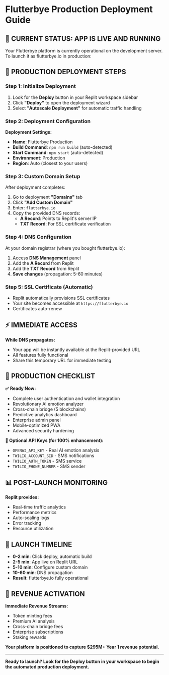 # Flutterbye Production Deployment Guide

## 🎯 CURRENT STATUS: APP IS LIVE AND RUNNING

Your Flutterbye platform is currently operational on the development server. To launch it as flutterbye.io in production:

## 🚀 PRODUCTION DEPLOYMENT STEPS

### Step 1: Initialize Deployment
1. Look for the **Deploy** button in your Replit workspace sidebar
2. Click **"Deploy"** to open the deployment wizard
3. Select **"Autoscale Deployment"** for automatic traffic handling

### Step 2: Deployment Configuration
**Deployment Settings:**
- **Name**: Flutterbye Production
- **Build Command**: `npm run build` (auto-detected)
- **Start Command**: `npm start` (auto-detected)
- **Environment**: Production
- **Region**: Auto (closest to your users)

### Step 3: Custom Domain Setup
After deployment completes:
1. Go to deployment **"Domains"** tab
2. Click **"Add Custom Domain"**
3. Enter: `flutterbye.io`
4. Copy the provided DNS records:
   - **A Record**: Points to Replit's server IP
   - **TXT Record**: For SSL certificate verification

### Step 4: DNS Configuration
At your domain registrar (where you bought flutterbye.io):
1. Access **DNS Management** panel
2. Add the **A Record** from Replit
3. Add the **TXT Record** from Replit
4. **Save changes** (propagation: 5-60 minutes)

### Step 5: SSL Certificate (Automatic)
- Replit automatically provisions SSL certificates
- Your site becomes accessible at `https://flutterbye.io`
- Certificates auto-renew

## ⚡ IMMEDIATE ACCESS

**While DNS propagates:**
- Your app will be instantly available at the Replit-provided URL
- All features fully functional
- Share this temporary URL for immediate testing

## 🔧 PRODUCTION CHECKLIST

**✅ Ready Now:**
- Complete user authentication and wallet integration
- Revolutionary AI emotion analyzer
- Cross-chain bridge (5 blockchains)
- Predictive analytics dashboard
- Enterprise admin panel
- Mobile-optimized PWA
- Advanced security hardening

**🔑 Optional API Keys (for 100% enhancement):**
- `OPENAI_API_KEY` - Real AI emotion analysis
- `TWILIO_ACCOUNT_SID` - SMS notifications
- `TWILIO_AUTH_TOKEN` - SMS service
- `TWILIO_PHONE_NUMBER` - SMS sender

## 📊 POST-LAUNCH MONITORING

**Replit provides:**
- Real-time traffic analytics
- Performance metrics
- Auto-scaling logs
- Error tracking
- Resource utilization

## 🎯 LAUNCH TIMELINE

- **0-2 min**: Click deploy, automatic build
- **2-5 min**: App live on Replit URL
- **5-10 min**: Configure custom domain
- **10-60 min**: DNS propagation
- **Result**: flutterbye.io fully operational

## 🚀 REVENUE ACTIVATION

**Immediate Revenue Streams:**
- Token minting fees
- Premium AI analysis
- Cross-chain bridge fees
- Enterprise subscriptions
- Staking rewards

**Your platform is positioned to capture $295M+ Year 1 revenue potential.**

---

**Ready to launch? Look for the Deploy button in your workspace to begin the automated production deployment.**